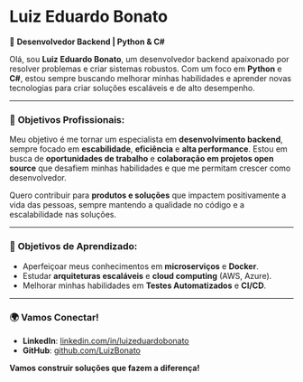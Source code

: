 # Luiz Eduardo Bonato

🚀 **Desenvolvedor Backend | Python & C#**

Olá, sou **Luiz Eduardo Bonato**, um desenvolvedor backend apaixonado por resolver problemas e criar sistemas robustos. Com um foco em **Python** e **C#**, estou sempre buscando melhorar minhas habilidades e aprender novas tecnologias para criar soluções escaláveis e de alto desempenho.

---

### 🎯 **Objetivos Profissionais:**

Meu objetivo é me tornar um especialista em **desenvolvimento backend**, sempre focado em **escabilidade**, **eficiência** e **alta performance**. Estou em busca de **oportunidades de trabalho** e **colaboração em projetos open source** que desafiem minhas habilidades e que me permitam crescer como desenvolvedor.

Quero contribuir para **produtos e soluções** que impactem positivamente a vida das pessoas, sempre mantendo a qualidade no código e a escalabilidade nas soluções.




---

### 🌱 **Objetivos de Aprendizado:**

- Aperfeiçoar meus conhecimentos em **microserviços** e **Docker**.
- Estudar **arquiteturas escaláveis** e **cloud computing** (AWS, Azure).
- Melhorar minhas habilidades em **Testes Automatizados** e **CI/CD**.

---

### 🌍 **Vamos Conectar!**
- **LinkedIn**: [linkedin.com/in/luizeduardobonato](https://www.linkedin.com/in/luizeduardobonato)
- **GitHub**: [github.com/LuizBonato](https://github.com/LuizBonato)

**Vamos construir soluções que fazem a diferença!**